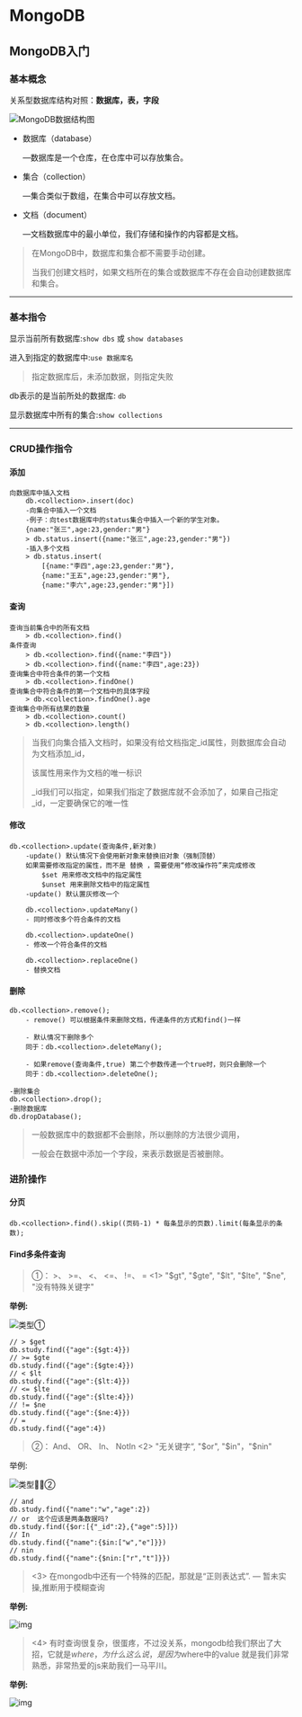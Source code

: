 # MongoDB

## MongoDB入门

### 基本概念

关系型数据库结构对照：**数据库，表，字段**

![MongoDB数据结构图](MongoDB.assets/image-20200817105332148.png)



+ 数据库（database）

  —数据库是一个仓库，在仓库中可以存放集合。

+ 集合（collection）

  —集合类似于数组，在集合中可以存放文档。

+ 文档（document）

  —文档数据库中的最小单位，我们存储和操作的内容都是文档。

> 在MongoDB中，数据库和集合都不需要手动创建。
>
> 当我们创建文档时，如果文档所在的集合或数据库不存在会自动创建数据库和集合。

---

### 基本指令

显示当前所有数据库:`show dbs` 或 `show databases`

进入到指定的数据库中:`use 数据库名`

> 指定数据库后，未添加数据，则指定失败

db表示的是当前所处的数据库: `db`

显示数据库中所有的集合:`show collections`

---

### CRUD操作指令

#### 添加

```
向数据库中插入文档
	db.<collection>.insert(doc)
	-向集合中插入一个文档
	-例子：向test数据库中的status集合中插入一个新的学生对象。
	{name:"张三",age:23,gender:"男"}
	> db.status.insert({name:"张三",age:23,gender:"男"})
	-插入多个文档
    > db.status.insert(
    	[{name:"李四",age:23,gender:"男"},
    	{name:"王五",age:23,gender:"男"},
    	{name:"李六",age:23,gender:"男"}])
```

#### 查询

```
查询当前集合中的所有文档
	> db.<collection>.find()
条件查询	
	> db.<collection>.find({name:"李四"})
    > db.<collection>.find({name:"李四",age:23})
查询集合中符合条件的第一个文档
	> db.<collection>.findOne()
查询集合中符合条件的第一个文档中的具体字段
	> db.<collection>.findOne().age
查询集合中所有结果的数量	
	> db.<collection>.count()
	> db.<collection>.length()
```

> ​		当我们向集合插入文档时，如果没有给文档指定\_id属性，则数据库会自动为文档添加\_id，
>
> 该属性用来作为文档的唯一标识
>
> ​		\_id我们可以指定，如果我们指定了数据库就不会添加了，如果自己指定\_id，一定要确保它的唯一性

#### 修改

```
db.<collection>.update(查询条件,新对象)
	-update() 默认情况下会使用新对象来替换旧对象（强制顶替）
	如果需要修改指定的属性，而不是 替换 ，需要使用“修改操作符”来完成修改
		$set 用来修改文档中的指定属性
		$unset 用来删除文档中的指定属性
    -update() 默认置灰修改一个
    
    db.<collection>.updateMany()
    - 同时修改多个符合条件的文档
    
    db.<collection>.updateOne()
    - 修改一个符合条件的文档
    
    db.<collection>.replaceOne()
    - 替换文档
```

#### 删除

```
db.<collection>.remove();
	- remove() 可以根据条件来删除文档，传递条件的方式和find()一样
	
	- 默认情况下删除多个
	同于：db.<collection>.deleteMany();
	
	- 如果remove(查询条件,true) 第二个参数传递一个true时，则只会删除一个
	同于：db.<collection>.deleteOne();

-删除集合
db.<collection>.drop();
-删除数据库
db.dropDatabase();
```

> 一般数据库中的数据都不会删除，所以删除的方法很少调用，
>
> 一般会在数据中添加一个字段，来表示数据是否被删除。

### 进阶操作

#### 分页

```
db.<collection>.find().skip((页码-1) * 每条显示的页数).limit(每条显示的条数);
```

#### Find多条件查询

> ①： >、   >=、     <、    <=、    !=、    =
> <1> "$gt", "$gte", "$lt", "$lte", "$ne", "没有特殊关键字"

**举例:**

![类型①](MongoDB.assets/2012021823495458.png)

```
// > $get
db.study.find({"age":{$gt:4}})
// >= $gte
db.study.find({"age":{$gte:4}})
// < $lt
db.study.find({"age":{$lt:4}})
// <= $lte
db.study.find({"age":{$lte:4}})
// != $ne
db.study.find({"age":{$ne:4}})
// = 
db.study.find({"age":4})
```



> ②： And、      OR、   In、   NotIn
> <2> "无关键字“, "$or", "$in"，"$nin" 

举例:

![类型②](MongoDB.assets/2012021900175533.png)

```
// and
db.study.find({"name":"w","age":2})
// or  这个应该是两条数据吗?
db.study.find({$or:[{"_id":2},{"age":5}]})
// In
db.study.find({"name":{$in:["w","e"]}})
// nin
db.study.find({"name":{$nin:["r","t"]}})
```



> <3> 在mongodb中还有一个特殊的匹配，那就是“正则表达式”.   — 暂未实操,推断用于模糊查询

**举例:**

![img](MongoDB.assets/2012021900232833.png)



> <4> 有时查询很复杂，很蛋疼，不过没关系，mongodb给我们祭出了大招，它就是$where，为什么这么说，是因为$where中的value
> 就是我们非常熟悉，非常热爱的js来助我们一马平川。

**举例:**

![img](MongoDB.assets/2012021900575333.png)

